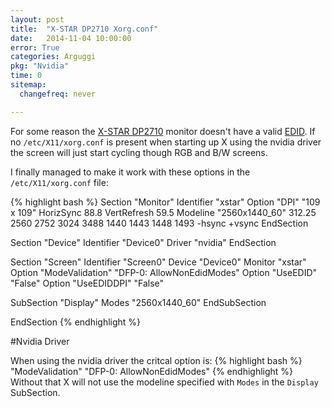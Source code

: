 ```yaml
---
layout: post
title:  "X-STAR DP2710 Xorg.conf"
date:   2014-11-04 10:00:00
error: True
categories: Arguggi
pkg: "Nvidia"
time: 0
sitemap:
  changefreq: never

---
```


For some reason the [X-STAR DP2710][X-STAR] monitor doesn't have a valid [EDID][EDID]. If no `/etc/X11/xorg.conf`
is present when starting up X using the nvidia driver the screen will just start cycling though RGB and B/W screens.

I finally managed to make it work with these options in the `/etc/X11/xorg.conf` file:

{% highlight bash %}
Section "Monitor"
  Identifier     "xstar"
  Option         "DPI" "109 x 109"
  HorizSync       88.8
  VertRefresh     59.5
  Modeline       "2560x1440_60" 312.25 2560 2752 3024 3488 1440 1443 1448 1493 -hsync +vsync
EndSection

Section "Device"
  Identifier     "Device0"
  Driver         "nvidia"
EndSection

Section "Screen"
  Identifier     "Screen0"
  Device         "Device0"
  Monitor        "xstar"
  Option	 "ModeValidation" "DFP-0: AllowNonEdidModes"
  Option 	 "UseEDID" "False"
  Option 	 "UseEDIDDPI" "False"

  SubSection "Display"
    Modes  "2560x1440_60"
  EndSubSection

EndSection
{% endhighlight %}

#Nvidia Driver

When using the nvidia driver the critcal option is:
{% highlight bash %}
"ModeValidation" "DFP-0: AllowNonEdidModes"
{% endhighlight %}
Without that X will not use the modeline specified with `Modes` in the `Display` SubSection.

[EDID]: http://en.wikipedia.org/wiki/Extended_display_identification_data
[X-STAR]: http://www.amazon.com/xstar-dp2710-led-27-2560x1440-qhd-samsung-pls-ls-ips-panel-glossy-screen-dvidual-pc-monitor-perfect-pixel/dp/B00CI2EJAU/
